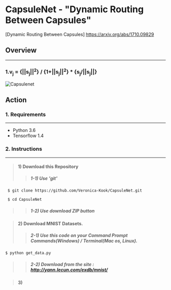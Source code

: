 # CapsuleNet - "Dynamic Routing Between Capsules"
[Dynamic Routing Between Capsules] https://arxiv.org/abs/1710.09829


## Overview
---
### 1.v<sub>j</sub> = {||s<sub>j</sub>||<sup>2</sup>} / {1+||s<sub>j</sub>||<sup>2</sup>} * {s<sub>j</sub>/||s<sub>j</sub>||}
![Capsulenet](https://bigsnarf.files.wordpress.com/2017/11/capsnet.png?w=630)


## Action
### 1. Requirements
---
* Python 3.6
* Tensorflow 1.4


### 2. Instructions
---
> #### 1) Download this Repository
>> ##### 1-1) Use 'git'
~~~
 $ git clone https://github.com/Veronica-Kook/CapsuleNet.git

 $ cd CapsuleNet
~~~
>> ##### 1-2) Use download ZIP button


> #### 2) Download MNIST Datasets.
>> ##### 2-1) Use this code on your Command Prompt Commands(Windows) / Terminal(Mac os, Linux).
~~~
$ python get_data.py
~~~
>> ##### 2-2) Download from the site : http://yann.lecun.com/exdb/mnist/


> #### 3)

